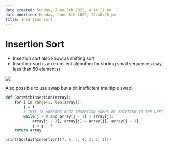 ```yaml
---
date created: Sunday, June 5th 2022, 4:14:21 pm
date modified: Monday, June 6th 2022, 12:48:56 pm
title: Insertion sort
---
```


# Insertion Sort

- Insertion sort also know as shifting sort
- Insertion-sort is an excellent algorithm for sorting small sequences (say, less than 50 elements)

![](https://media.geeksforgeeks.org/wp-content/uploads/insertion_sort-recursion.png)

Also possible to use swap but a bit inefficient (multiple swap)

```python
def SortWithInsertion(array):
	for i in range(1, len(array)):
		j = i
		# THIS IS WORKING BCOZ INSERTION WORKS BY SHIFTING TO THE LEFT <-----
		while j > 0 and array[j - 1] > array[j]:
			array[j - 1], array[j] = array[j], array[j - 1]
			j = j - 1
	return array
		
print(SortWithInsertion([7, 6, 5, 4, 3, 2, 1]))
```
